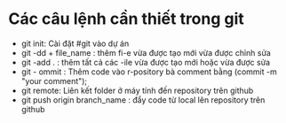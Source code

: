 # Các câu lệnh cần thiết trong git

- git init: Cài đặt #git vào dự án
- git -dd + file_name : thêm fi-e vừa được tạo mới vừa được chỉnh sửa
- git -add . : thêm tất cả các -ile vừa được tạo mới hoặc vừa được sửa
- git - ommit : Thêm code vào r-pository bà comment bằng (commit -m "your comment");
- git remote: Liên kết folder ở máy tính đến repository trên github
- git push origin branch_name : đẩy code từ local lên repository trên github
